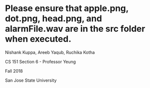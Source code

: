 # Please ensure that apple.png, dot.png, head.png, and alarmFile.wav are in the src folder when executed. 

Nishank Kuppa, Areeb Yaqub, Ruchika Kotha

CS 151 Section 6 - Professor Yeung

Fall 2018

San Jose State University
